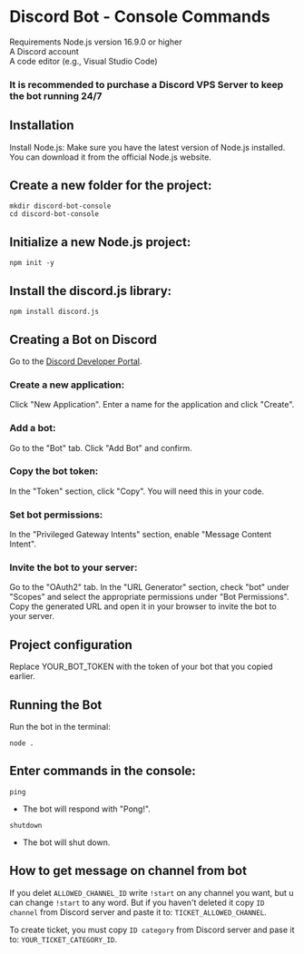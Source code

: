 # Discord Bot - Console Commands

Requirements
Node.js version 16.9.0 or higher <br>
A Discord account <br>
A code editor (e.g., Visual Studio Code) <br>
### It is recommended to purchase a Discord VPS Server to keep the bot running 24/7 <br>

## Installation
Install Node.js: Make sure you have the latest version of Node.js installed. You can download it from the official Node.js website.

## Create a new folder for the project:

```
mkdir discord-bot-console
cd discord-bot-console
```


## Initialize a new Node.js project:
```
npm init -y
```

## Install the discord.js library:
```
npm install discord.js
```

## Creating a Bot on Discord
Go to the <a href="https://discord.com/developers/applications">Discord Developer Portal</a>.

### Create a new application:

Click "New Application".
Enter a name for the application and click "Create".

### Add a bot:

Go to the "Bot" tab.
Click "Add Bot" and confirm.

### Copy the bot token:

In the "Token" section, click "Copy". You will need this in your code.

### Set bot permissions:

In the "Privileged Gateway Intents" section, enable "Message Content Intent".

### Invite the bot to your server:

Go to the "OAuth2" tab.
In the "URL Generator" section, check "bot" under "Scopes" and select the appropriate permissions under "Bot Permissions".
Copy the generated URL and open it in your browser to invite the bot to your server.

## Project configuration

Replace YOUR_BOT_TOKEN with the token of your bot that you copied earlier.

## Running the Bot
Run the bot in the terminal:

```
node .
```
## Enter commands in the console:
```
ping
```
 - The bot will respond with "Pong!".
```
shutdown
```
- The bot will shut down.

## How to get message on channel from bot
If you delet `ALLOWED_CHANNEL_ID` write `!start` on any channel you want, but u can change `!start` to any word.
But if you haven't deleted it copy `ID channel` from Discord server and paste it to: `TICKET_ALLOWED_CHANNEL`.

To create ticket, you must copy `ID category` from Discord server and pase it to: `YOUR_TICKET_CATEGORY_ID`.
